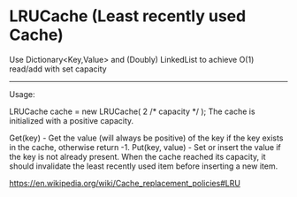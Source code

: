 # LRUCache (Least recently used Cache)
Use Dictionary&lt;Key,Value> and (Doubly) LinkedList to achieve O(1) read/add with set capacity

---------------------------------
Usage:

LRUCache cache = new LRUCache( 2 /* capacity */ );
The cache is initialized with a positive capacity.

Get(key) - Get the value (will always be positive) of the key if the key exists in the cache, otherwise return -1.
Put(key, value) - Set or insert the value if the key is not already present. When the cache reached its capacity, it should invalidate the least recently used item before inserting a new item.



https://en.wikipedia.org/wiki/Cache_replacement_policies#LRU

